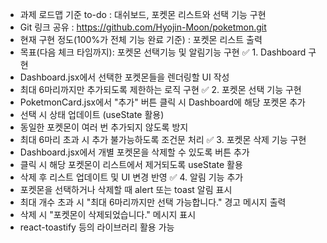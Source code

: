 - 과제 로드맵 기준 to-do : 대쉬보드, 포켓몬 리스트와 선택 기능 구현
- Git 링크 공유 : https://github.com/Hyojin-Moon/poketmon.git
- 현재 구현 정도(100%가 전체 기능 완료 기준) : 포켓몬 리스트 출력
- 목표(다음 체크 타임까지):  포켓몬 선택기능 및 알림기능 구현
✅ 1. Dashboard 구현
- Dashboard.jsx에서 선택한 포켓몬들을 렌더링할 UI 작성
- 최대 6마리까지만 추가되도록 제한하는 로직 구현
✅ 2. 포켓몬 선택 기능 구현
- PoketmonCard.jsx에서 "추가" 버튼 클릭 시 Dashboard에 해당 포켓몬 추가
- 선택 시 상태 업데이트 (useState 활용)
- 동일한 포켓몬이 여러 번 추가되지 않도록 방지
- 최대 6마리 초과 시 추가 불가능하도록 조건문 처리
✅ 3. 포켓몬 삭제 기능 구현
- Dashboard.jsx에서 개별 포켓몬을 삭제할 수 있도록 버튼 추가
- 클릭 시 해당 포켓몬이 리스트에서 제거되도록 useState 활용
- 삭제 후 리스트 업데이트 및 UI 변경 반영
✅ 4. 알림 기능 추가
- 포켓몬을 선택하거나 삭제할 때 alert 또는 toast 알림 표시
- 최대 개수 초과 시 "최대 6마리까지만 선택 가능합니다." 경고 메시지 출력
- 삭제 시 "포켓몬이 삭제되었습니다." 메시지 표시
- react-toastify 등의 라이브러리 활용 가능